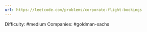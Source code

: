 ```yaml
---
url: https://leetcode.com/problems/corporate-flight-bookings
---
```


Difficulty: #medium
Companies: #goldman-sachs